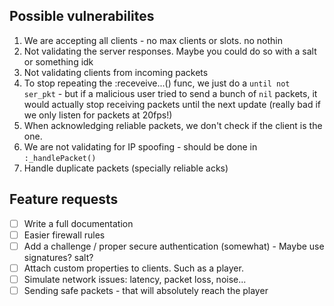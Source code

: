 ## Possible vulnerabilites
1. We are accepting all clients - no max clients or slots. no nothin
2. Not validating the server responses. Maybe you could do so with a salt or something idk
3. Not validating clients from incoming packets
4. To stop repeating the :receveive...() func, we just do a `until not ser_pkt` - but if a malicious user tried to send a bunch of `nil` packets, it would actually stop receiving packets until the next update (really bad if we only listen for packets at 20fps!)
5. When acknowledging reliable packets, we don't check if the client is the one.
6. We are not validating for IP spoofing - should be done in `:_handlePacket()`
7. Handle duplicate packets (specially reliable acks)


## Feature requests
- [ ] Write a full documentation
- [ ] Easier firewall rules
- [ ] Add a challenge / proper secure authentication (somewhat) - Maybe use signatures? salt?
- [ ] Attach custom properties to clients. Such as a player.
- [ ] Simulate network issues: latency, packet loss, noise...
- [ ] Sending safe packets - that will absolutely reach the player

